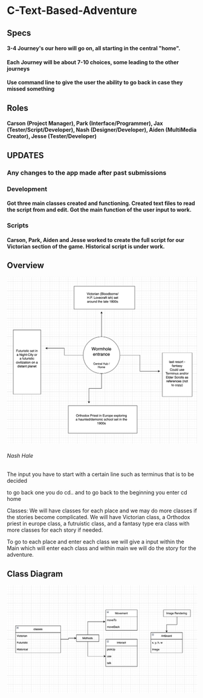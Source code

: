 # C-Text-Based-Adventure

## Specs

#### 3-4 Journey's our hero will go on, all starting in the central "home". 

#### Each Journey will be about 7-10 choices, some leading to the other journeys

#### Use command line to give the user the ability to go back in case they missed something

## Roles
#### Carson (Project Manager), Park (Interface/Programmer), Jax (Tester/Script/Developer), Nash (Designer/Developer), Aiden (MultiMedia Creator), Jesse (Tester/Developer)

## UPDATES
### Any changes to the app made after past submissions
### Development
#### Got three main classes created and functioning. Created text files to read the script from and edit. Got the main function of the user input to work.
### Scripts
#### Carson, Park, Aiden and Jesse worked to create the full script for our Victorian section of the game. Historical script is under work.

## Overview

![overview](https://github.com/DaCandyCorn/C-Text-Based-Adventure/blob/main/images/overview1stDraft.png)

###### Nash Hale

The input you have to start with a certain line such as terminus that is to be decided

to go back one you do cd.. and to go back to the beginning you enter cd home

Classes: We will have classes for each place and we may do more classes if the stories become complicated. We will have Victorian class, a Orthodox priest in europe class, a futruistic class, and a fantasy type era class with more classes for each story if needed. 

To go to each place and enter each class we will give a input within the Main which will enter each class and within main we will do the story for the adventure. 

## Class Diagram

![classDiagram](https://github.com/DaCandyCorn/C-Text-Based-Adventure/blob/main/images/classDiagramUpdated.png)
 
